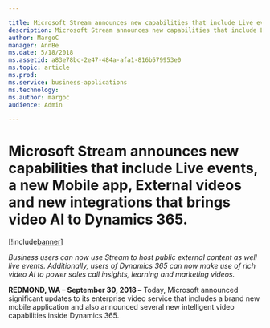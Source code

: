 ```yaml
---

title: Microsoft Stream announces new capabilities that include Live events, a new Mobile app, External videos and new integrations that brings video AI to Dynamics 365.
description: Microsoft Stream announces new capabilities that include Live events, a new Mobile app, External videos and new integrations that brings video AI to Dynamics 365.
author: MargoC
manager: AnnBe
ms.date: 5/18/2018
ms.assetid: a83e78bc-2e47-484a-afa1-816b579953e0
ms.topic: article
ms.prod: 
ms.service: business-applications
ms.technology: 
ms.author: margoc
audience: Admin

---
```

#  Microsoft Stream announces new capabilities that include Live events, a new Mobile app, External videos and new integrations that brings video AI to Dynamics 365.




[!include[banner](../../includes/banner.md)]

*Business users can now use Stream to host public external content as well live
events. Additionally, users of Dynamics 365 can now make use of rich video AI to
power sales call insights, learning and marketing videos.*

**REDMOND, WA – September 30, 2018 –** Today, Microsoft announced significant
updates to its enterprise video service that includes a brand new mobile
application and also announced several new intelligent video capabilities inside
Dynamics 365.

